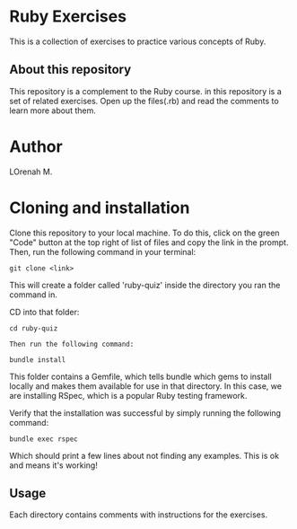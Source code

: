 # Ruby Exercises
This is a collection of exercises to practice various concepts of Ruby.

## About this repository

This repository is a complement to the Ruby course.
in this repository is a set of related exercises. Open up the files(.rb) and read the comments to learn more about them.

# Author
LOrenah M.

# Cloning and installation

Clone this repository to your local machine. To do this, click on the green "Code" button at the top right of list of files and copy the link in the prompt. Then, run the following command in your terminal:

    git clone <link>

This will create a folder called 'ruby-quiz' inside the directory you ran the command in.

CD into that folder:

    cd ruby-quiz

    Then run the following command:

    bundle install

This folder contains a Gemfile, which tells bundle which gems to install locally and makes them available for use in that directory. In this case, we are installing RSpec, which is a popular Ruby testing framework.

Verify that the installation was successful by simply running the following command:

    bundle exec rspec

Which should print a few lines about not finding any examples. This is ok and means it's working!

## Usage

Each directory contains comments with instructions for the exercises.
